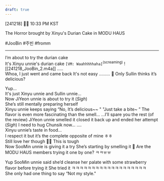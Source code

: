 ```yaml
---
draft: true
---
```

[241218] 🐣💭 10:33 PM KST

The Horror brought by Xinyu's Durian Cake in MODU HAUS

#JooBin #주빈 #fromm
___
I’m about to try the durian cake  
It's Xinyu unnie's durian cake
`[VM: Waahhhhhaha]`<sup>(screaming)</sup>
![[241218_JooBin_2.m4a]]
…..  
Whoa, I just went and came back
It's not easy
………
🫧 Only Sullin thinks it’s delicious?

Yup…  
It's just Xinyu unnie and Sullin unnie…  
Now JiYeon unnie is about to try it
(*Sigh*)  
She’s still mentally preparing herself  
Xinyu unnie keeps saying
“No, It’s delicious~~ " 
"Just take a bite~ ”
The flavor is even more fascinating than the smell...
...I’ll spare you the rest (of the review)
JiYeon unnie smelled it 
closed it back up
and ended her attempt
(*Sigh*) 
I need to hug Chunsik now…
….  
Xinyu unnie’s taste in food…  
I respect it but it’s the complete opposite of mine
ㅎㅎ  
Still love her though
🫶🏻
This is tough  
Now SooMin unnie is giving it a try
She’s starting by smelling it
🫧 Are the MODU HAUS members trying it one by one? ㅋㅋㅠㅠ

Yup
SooMin unnie said she’d cleanse her palate with some strawberry flavor before trying it
She tried it
ㅋㅋㅋㅋㅋㅋㅋㅋㅋㅋㅋㅋㅋㅋㅋㅋㅋㅋㅋ  
She only had one thing to say
“Not my style."
